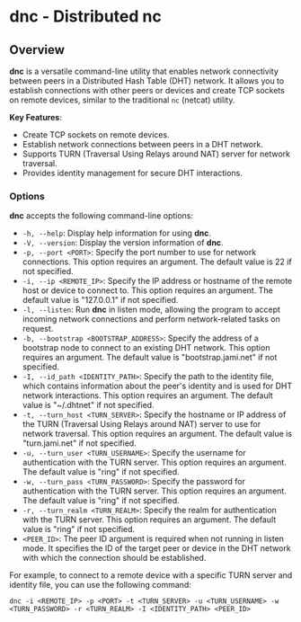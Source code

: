 # dnc - Distributed nc

## Overview

**dnc** is a versatile command-line utility that enables network connectivity between peers in a Distributed Hash Table (DHT) network. It allows you to establish connections with other peers or devices and create TCP sockets on remote devices, similar to the traditional `nc` (netcat) utility.

**Key Features**:
- Create TCP sockets on remote devices.
- Establish network connections between peers in a DHT network.
- Supports TURN (Traversal Using Relays around NAT) server for network traversal.
- Provides identity management for secure DHT interactions.

### Options

**dnc** accepts the following command-line options:

- `-h, --help`: Display help information for using **dnc**.
- `-V, --version`: Display the version information of **dnc**.
- `-p, --port <PORT>`: Specify the port number to use for network connections. This option requires an argument. The default value is 22 if not specified.
- `-i, --ip <REMOTE_IP>`: Specify the IP address or hostname of the remote host or device to connect to. This option requires an argument. The default value is "127.0.0.1" if not specified.
- `-l, --listen`: Run **dnc** in listen mode, allowing the program to accept incoming network connections and perform network-related tasks on request.
- `-b, --bootstrap <BOOTSTRAP_ADDRESS>`: Specify the address of a bootstrap node to connect to an existing DHT network. This option requires an argument. The default value is "bootstrap.jami.net" if not specified.
- `-I, --id_path <IDENTITY_PATH>`: Specify the path to the identity file, which contains information about the peer's identity and is used for DHT network interactions. This option requires an argument. The default value is "~/.dhtnet" if not specified.
- `-t, --turn_host <TURN_SERVER>`: Specify the hostname or IP address of the TURN (Traversal Using Relays around NAT) server to use for network traversal. This option requires an argument. The default value is "turn.jami.net" if not specified.
- `-u, --turn_user <TURN_USERNAME>`: Specify the username for authentication with the TURN server. This option requires an argument. The default value is "ring" if not specified.
- `-w, --turn_pass <TURN_PASSWORD>`: Specify the password for authentication with the TURN server. This option requires an argument. The default value is "ring" if not specified.
- `-r, --turn_realm <TURN_REALM>`: Specify the realm for authentication with the TURN server. This option requires an argument. The default value is "ring" if not specified.
- `<PEER_ID>`: The peer ID argument is required when not running in listen mode. It specifies the ID of the target peer or device in the DHT network with which the connection should be established.

For example, to connect to a remote device with a specific TURN server and identity file, you can use the following command:

```shell
dnc -i <REMOTE_IP> -p <PORT> -t <TURN_SERVER> -u <TURN_USERNAME> -w <TURN_PASSWORD> -r <TURN_REALM> -I <IDENTITY_PATH> <PEER_ID>
```